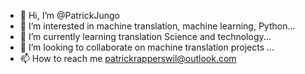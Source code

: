 - 👋 Hi, I’m @PatrickJungo
- 👀 I’m interested in machine translation, machine learning, Python...
- 🌱 I’m currently learning translation Science and technology...
- 💞️ I’m looking to collaborate on machine translation projects ...
- 📫 How to reach me patrickrapperswil@outlook.com 

<!---
PatrickJungo/PatrickJungo is a ✨ special ✨ repository because its `README.md` (this file) appears on your GitHub profile.
You can click the Preview link to take a look at your changes.
--->
